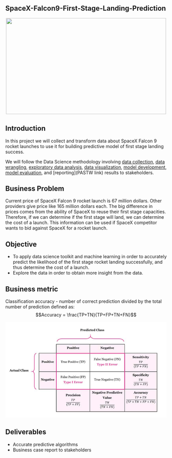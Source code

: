 ## SpaceX-Falcon9-First-Stage-Landing-Prediction

<p align="center">
  <img width="500" height="300" src="https://images.squarespace-cdn.com/content/v1/59122c863a0411116f0625a6/1555095344123-3JKAX5M17W0C3YYJQ2GL/giphy+%2874%29.gif?format=500w">
</p>

## Introduction

In this project we will collect and transform data about SpaceX Falcon 9 rocket launches to use it for building predictive model of first stage landing success.

We will follow the Data Science methodology involving [data collection](https://github.com/btvd/SpaceX-Falcon9-First-Stage-Landing-Prediction/blob/master/SpaceX_data-collection-api.ipynb), [data wrangling](https://github.com/btvd/SpaceX-Falcon9-First-Stage-Landing-Prediction/blob/master/SpaceX_Data%20wrangling.ipynb), [exploratory data analysis](https://github.com/btvd/SpaceX-Falcon9-First-Stage-Landing-Prediction/blob/master/SpaceX_eda_sqllite.ipynb), [data visualization](https://github.com/btvd/SpaceX-Falcon9-First-Stage-Landing-Prediction/blob/master/SpaceX_eda-dataviz.ipynb), [model development](https://github.com/btvd/SpaceX-Falcon9-First-Stage-Landing-Prediction/blob/master/SpaceX_Machine%20Learning%20Prediction.ipynb), [model evaluation](https://github.com/btvd/SpaceX-Falcon9-First-Stage-Landing-Prediction/blob/master/SpaceX_Machine%20Learning%20Prediction.ipynb), and [reporting](PASTW link) results to stakeholders.

## Business Problem

Current price of SpaceX Falcon 9 rocket launch is 67 million dollars. Other providers give price like 165 million dollars each. The big difference in prices comes from the ability of SpaceX to reuse their first stage capacities. Therefore, if we can determine if the first stage will land, we can determine the cost of a launch. This information can be used if SpaceX competitor wants to bid against SpaceX for a rocket launch.

## Objective

- To apply data science toolkit and machine learning in order to accurately predict the likelihood of the first stage rocket landing successfully, and thus determine the cost of a launch.
- Explore the data in order to obtain more insight from the data.

## Business metric
Classification accuracy - number of correct prediction divided by the total number of prediction defined as:
$$Accuracy = \frac{TP+TN}{TP+FP+TN+FN}$$

![Confusion matrix](https://github.com/btvd/SpaceX-Falcon9-First-Stage-Landing-Prediction/blob/master/plots/Confusion%20matrix.PNG)

## Deliverables
- Accurate predictive algorithms
- Business case report to stakeholders
